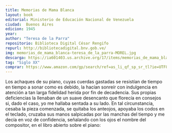```yaml
---
title: Memorias de Mama Blanca
layout: book
editorial: Ministerio de Educación Nacional de Venezuela
ciudad:  Buenos Aires
edicion: 1945
year: 
author: "Teresa de la Parra"
repositorio: Biblioteca Digital César Rengifo
repurl: http://bibliotecadigital.bnv.gob.ve/
img: memorias_de_mama_blanca-teresa_de_la_parra-MOREL.jpg
descarga: https://ia601403.us.archive.org/17/items/memorias_de_mama_blanca_teresa_de_la_parra/memorias_de_mama_blanca_teresa_de_la_parra.pdf
tag: "Siglo XX"
comprar: https://www.amazon.com/gp/search/ref=as_li_qf_sp_sr_tl?ie=UTF8&tag=morelcoop-20&keywords=teresa de la parra&index=aps&camp=1789&creative=9325&linkCode=ur2&linkId=c4fabeb52a0733909a727b93373bf37c
---
```

 

Los achaques de su piano, cuyas cuerdas gastadas se resistían de tiempo en tiempo a sonar como es debido, la hacían sonreír con indulgencia en atención a tan larga fi­delidad herida por fin de decadencia. Sus propias deficien­cias la llenaban de un suave desencanto que florecía en consejos si, dado el caso, yo me hallaba sentada a su lado. En tal circunstancia, cesaba la pieza comenzada, se quitaba los anteojos, apoyaba los codos en el teclado, cruzaba sus manos salpicadas por las manchas del tiempo y me decía en voz de confidencia, señalando con los ojos el nombre del compositor, en el libro abierto sobre el piano:
